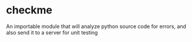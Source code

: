 checkme
=======

An importable module that will analyze python source code for errors, and also send it to a server for unit testing
